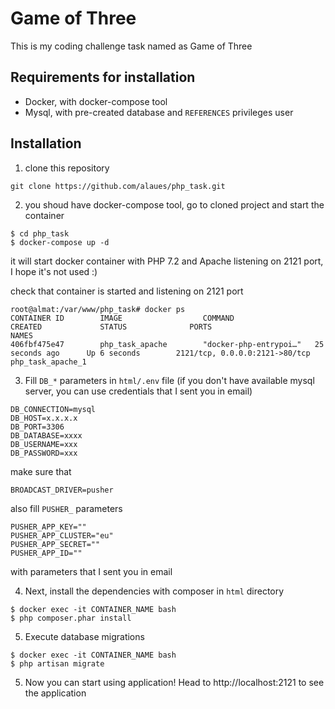 # Game of Three

This is my coding challenge task named as Game of Three

## Requirements for installation
* Docker, with docker-compose tool
* Mysql, with pre-created database and `REFERENCES` privileges user

## Installation
1. clone this repository
```
git clone https://github.com/alaues/php_task.git
```
2. you shoud have docker-compose tool, go to cloned project and start the container
```
$ cd php_task
$ docker-compose up -d
```
it will start docker container with PHP 7.2 and Apache listening on 2121 port, I hope it's not used :)

check that container is started and listening on 2121 port
```
root@almat:/var/www/php_task# docker ps
CONTAINER ID        IMAGE                  COMMAND                  CREATED             STATUS              PORTS                            NAMES
406fbf475e47        php_task_apache        "docker-php-entrypoi…"   25 seconds ago      Up 6 seconds        2121/tcp, 0.0.0.0:2121->80/tcp   php_task_apache_1
```

3. Fill `DB_*` parameters in  `html/.env` file (if you don't have available mysql server, you can use credentials that I sent you in email)

```
DB_CONNECTION=mysql
DB_HOST=x.x.x.x
DB_PORT=3306
DB_DATABASE=xxxx
DB_USERNAME=xxx
DB_PASSWORD=xxx
```
make sure that 
```
BROADCAST_DRIVER=pusher
```

also fill `PUSHER_` parameters 
```
PUSHER_APP_KEY=""
PUSHER_APP_CLUSTER="eu"
PUSHER_APP_SECRET=""
PUSHER_APP_ID=""
```
with parameters that I sent you in email

4. Next, install the dependencies with composer in `html` directory
```
$ docker exec -it CONTAINER_NAME bash
$ php composer.phar install
```
5. Execute database migrations
```
$ docker exec -it CONTAINER_NAME bash
$ php artisan migrate
```

5. Now you can start using application! Head to http://localhost:2121 to see the application
